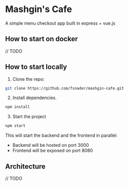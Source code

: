 # Mashgin's Cafe

A simple menu checkout app built in express + vue.js

## How to start on docker
// TODO

## How to start locally
1. Clone the repo:
```bash
git clone https://github.com/fsnader/mashgin-cafe.git
```
2. Install dependencies.
```bash
npm install
```

3. Start the project
```bash
npm start
```
This will start the backend and the frontend in parallel:
- Backend will be hosted on port 3000
- Frontend will be exposed on port 8080

## Architecture
// TODO
